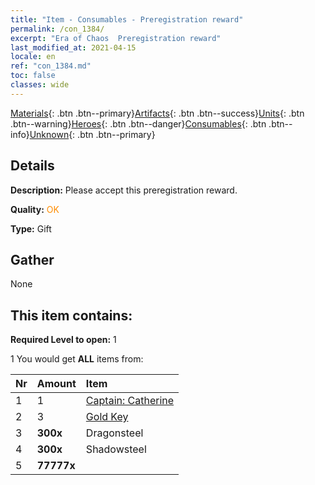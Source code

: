 ```yaml
---
title: "Item - Consumables - Preregistration reward"
permalink: /con_1384/
excerpt: "Era of Chaos  Preregistration reward"
last_modified_at: 2021-04-15
locale: en
ref: "con_1384.md"
toc: false
classes: wide
---
```

 [Materials](/Items/){: .btn .btn--primary}[Artifacts](/Items/Artifacts/){: .btn .btn--success}[Units](/Items/Units/){: .btn .btn--warning}[Heroes](/Items/Heroes/){: .btn .btn--danger}[Consumables](/Items/Consumables/){: .btn .btn--info}[Unknown](/Items/Unknown/){: .btn .btn--primary}

## Details
 **Description:** Please accept this preregistration reward.

 **Quality:** <span style="color: #FF8C00">OK</span>

 **Type:** Gift

## Gather

  None

## This item contains:

 **Required Level to open:** 1

 1 You would get **ALL** items  from:

  | Nr | Amount |     Item    |
  |:---|:-------|:------------|
  | 1 | 1 | [Captain: Catherine](/Items/con_1029/) |  | 
  | 2 | 3 | [Gold Key](/Items/con_783/) |  | 
  | 3 |  **300x** | Dragonsteel |  | 
  | 4 |  **300x** | Shadowsteel |  | 
  | 5 |  **77777x** | <i class="fas fa-coins"/> |  | 
